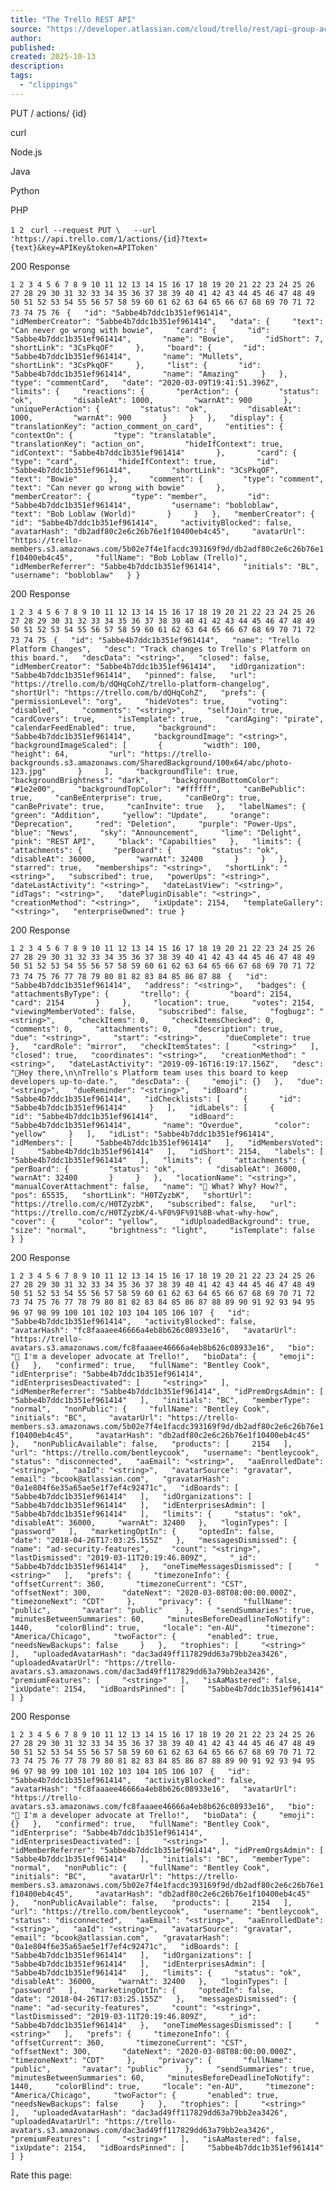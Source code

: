 ```yaml
---
title: "The Trello REST API"
source: "https://developer.atlassian.com/cloud/trello/rest/api-group-actions/#api-group-actions"
author:
published:
created: 2025-10-13
description:
tags:
  - "clippings"
---
```

PUT /  actions/  {id}

curl

Node.js

Java

Python

PHP

`1 2 ` `curl --request PUT \   --url 'https://api.trello.com/1/actions/{id}?text={text}&key=APIKey&token=APIToken'`

200 Response

`1 2 3 4 5 6 7 8 9 10 11 12 13 14 15 16 17 18 19 20 21 22 23 24 25 26 27 28 29 30 31 32 33 34 35 36 37 38 39 40 41 42 43 44 45 46 47 48 49 50 51 52 53 54 55 56 57 58 59 60 61 62 63 64 65 66 67 68 69 70 71 72 73 74 75 76 ` `{   "id": "5abbe4b7ddc1b351ef961414",   "idMemberCreator": "5abbe4b7ddc1b351ef961414",   "data": {     "text": "Can never go wrong with bowie",     "card": {       "id": "5abbe4b7ddc1b351ef961414",       "name": "Bowie",       "idShort": 7,       "shortLink": "3CsPkqOF"     },     "board": {       "id": "5abbe4b7ddc1b351ef961414",       "name": "Mullets",       "shortLink": "3CsPkqOF"     },     "list": {       "id": "5abbe4b7ddc1b351ef961414",       "name": "Amazing"     }   },   "type": "commentCard",   "date": "2020-03-09T19:41:51.396Z",   "limits": {     "reactions": {       "perAction": {         "status": "ok",         "disableAt": 1000,         "warnAt": 900       },       "uniquePerAction": {         "status": "ok",         "disableAt": 1000,         "warnAt": 900       }     }   },   "display": {     "translationKey": "action_comment_on_card",     "entities": {       "contextOn": {         "type": "translatable",         "translationKey": "action_on",         "hideIfContext": true,         "idContext": "5abbe4b7ddc1b351ef961414"       },       "card": {         "type": "card",         "hideIfContext": true,         "id": "5abbe4b7ddc1b351ef961414",         "shortLink": "3CsPkqOF",         "text": "Bowie"       },       "comment": {         "type": "comment",         "text": "Can never go wrong with bowie"       },       "memberCreator": {         "type": "member",         "id": "5abbe4b7ddc1b351ef961414",         "username": "bobloblaw",         "text": "Bob Loblaw (World)"       }     }   },   "memberCreator": {     "id": "5abbe4b7ddc1b351ef961414",     "activityBlocked": false,     "avatarHash": "db2adf80c2e6c26b76e1f10400eb4c45",     "avatarUrl": "https://trello-members.s3.amazonaws.com/5b02e7f4e1facdc393169f9d/db2adf80c2e6c26b76e1f10400eb4c45",     "fullName": "Bob Loblaw (Trello)",     "idMemberReferrer": "5abbe4b7ddc1b351ef961414",     "initials": "BL",     "username": "bobloblaw"   } }`

200 Response

`1 2 3 4 5 6 7 8 9 10 11 12 13 14 15 16 17 18 19 20 21 22 23 24 25 26 27 28 29 30 31 32 33 34 35 36 37 38 39 40 41 42 43 44 45 46 47 48 49 50 51 52 53 54 55 56 57 58 59 60 61 62 63 64 65 66 67 68 69 70 71 72 73 74 75 ` `{   "id": "5abbe4b7ddc1b351ef961414",   "name": "Trello Platform Changes",   "desc": "Track changes to Trello's Platform on this board.",   "descData": "<string>",   "closed": false,   "idMemberCreator": "5abbe4b7ddc1b351ef961414",   "idOrganization": "5abbe4b7ddc1b351ef961414",   "pinned": false,   "url": "https://trello.com/b/dQHqCohZ/trello-platform-changelog",   "shortUrl": "https://trello.com/b/dQHqCohZ",   "prefs": {     "permissionLevel": "org",     "hideVotes": true,     "voting": "disabled",     "comments": "<string>",     "selfJoin": true,     "cardCovers": true,     "isTemplate": true,     "cardAging": "pirate",     "calendarFeedEnabled": true,     "background": "5abbe4b7ddc1b351ef961414",     "backgroundImage": "<string>",     "backgroundImageScaled": [       {         "width": 100,         "height": 64,         "url": "https://trello-backgrounds.s3.amazonaws.com/SharedBackground/100x64/abc/photo-123.jpg"       }     ],     "backgroundTile": true,     "backgroundBrightness": "dark",     "backgroundBottomColor": "#1e2e00",     "backgroundTopColor": "#ffffff",     "canBePublic": true,     "canBeEnterprise": true,     "canBeOrg": true,     "canBePrivate": true,     "canInvite": true   },   "labelNames": {     "green": "Addition",     "yellow": "Update",     "orange": "Deprecation",     "red": "Deletion",     "purple": "Power-Ups",     "blue": "News",     "sky": "Announcement",     "lime": "Delight",     "pink": "REST API",     "black": "Capabilties"   },   "limits": {     "attachments": {       "perBoard": {         "status": "ok",         "disableAt": 36000,         "warnAt": 32400       }     }   },   "starred": true,   "memberships": "<string>",   "shortLink": "<string>",   "subscribed": true,   "powerUps": "<string>",   "dateLastActivity": "<string>",   "dateLastView": "<string>",   "idTags": "<string>",   "datePluginDisable": "<string>",   "creationMethod": "<string>",   "ixUpdate": 2154,   "templateGallery": "<string>",   "enterpriseOwned": true }`

200 Response

`1 2 3 4 5 6 7 8 9 10 11 12 13 14 15 16 17 18 19 20 21 22 23 24 25 26 27 28 29 30 31 32 33 34 35 36 37 38 39 40 41 42 43 44 45 46 47 48 49 50 51 52 53 54 55 56 57 58 59 60 61 62 63 64 65 66 67 68 69 70 71 72 73 74 75 76 77 78 79 80 81 82 83 84 85 86 87 88 ` `{   "id": "5abbe4b7ddc1b351ef961414",   "address": "<string>",   "badges": {     "attachmentsByType": {       "trello": {         "board": 2154,         "card": 2154       }     },     "location": true,     "votes": 2154,     "viewingMemberVoted": false,     "subscribed": false,     "fogbugz": "<string>",     "checkItems": 0,     "checkItemsChecked": 0,     "comments": 0,     "attachments": 0,     "description": true,     "due": "<string>",     "start": "<string>",     "dueComplete": true   },   "cardRole": "mirror",   "checkItemStates": [     "<string>"   ],   "closed": true,   "coordinates": "<string>",   "creationMethod": "<string>",   "dateLastActivity": "2019-09-16T16:19:17.156Z",   "desc": "👋Hey there,\n\nTrello's Platform team uses this board to keep developers up-to-date.",   "descData": {     "emoji": {}   },   "due": "<string>",   "dueReminder": "<string>",   "idBoard": "5abbe4b7ddc1b351ef961414",   "idChecklists": [     {       "id": "5abbe4b7ddc1b351ef961414"     }   ],   "idLabels": [     {       "id": "5abbe4b7ddc1b351ef961414",       "idBoard": "5abbe4b7ddc1b351ef961414",       "name": "Overdue",       "color": "yellow"     }   ],   "idList": "5abbe4b7ddc1b351ef961414",   "idMembers": [     "5abbe4b7ddc1b351ef961414"   ],   "idMembersVoted": [     "5abbe4b7ddc1b351ef961414"   ],   "idShort": 2154,   "labels": [     "5abbe4b7ddc1b351ef961414"   ],   "limits": {     "attachments": {       "perBoard": {         "status": "ok",         "disableAt": 36000,         "warnAt": 32400       }     }   },   "locationName": "<string>",   "manualCoverAttachment": false,   "name": "👋 What? Why? How?",   "pos": 65535,   "shortLink": "H0TZyzbK",   "shortUrl": "https://trello.com/c/H0TZyzbK",   "subscribed": false,   "url": "https://trello.com/c/H0TZyzbK/4-%F0%9F%91%8B-what-why-how",   "cover": {     "color": "yellow",     "idUploadedBackground": true,     "size": "normal",     "brightness": "light",     "isTemplate": false   } }`

200 Response

`1 2 3 4 5 6 7 8 9 10 11 12 13 14 15 16 17 18 19 20 21 22 23 24 25 26 27 28 29 30 31 32 33 34 35 36 37 38 39 40 41 42 43 44 45 46 47 48 49 50 51 52 53 54 55 56 57 58 59 60 61 62 63 64 65 66 67 68 69 70 71 72 73 74 75 76 77 78 79 80 81 82 83 84 85 86 87 88 89 90 91 92 93 94 95 96 97 98 99 100 101 102 103 104 105 106 107 ` `{   "id": "5abbe4b7ddc1b351ef961414",   "activityBlocked": false,   "avatarHash": "fc8faaaee46666a4eb8b626c08933e16",   "avatarUrl": "https://trello-avatars.s3.amazonaws.com/fc8faaaee46666a4eb8b626c08933e16",   "bio": "👋 I'm a developer advocate at Trello!",   "bioData": {     "emoji": {}   },   "confirmed": true,   "fullName": "Bentley Cook",   "idEnterprise": "5abbe4b7ddc1b351ef961414",   "idEnterprisesDeactivated": [     "<string>"   ],   "idMemberReferrer": "5abbe4b7ddc1b351ef961414",   "idPremOrgsAdmin": [     "5abbe4b7ddc1b351ef961414"   ],   "initials": "BC",   "memberType": "normal",   "nonPublic": {     "fullName": "Bentley Cook",     "initials": "BC",     "avatarUrl": "https://trello-members.s3.amazonaws.com/5b02e7f4e1facdc393169f9d/db2adf80c2e6c26b76e1f10400eb4c45",     "avatarHash": "db2adf80c2e6c26b76e1f10400eb4c45"   },   "nonPublicAvailable": false,   "products": [     2154   ],   "url": "https://trello.com/bentleycook",   "username": "bentleycook",   "status": "disconnected",   "aaEmail": "<string>",   "aaEnrolledDate": "<string>",   "aaId": "<string>",   "avatarSource": "gravatar",   "email": "bcook@atlassian.com",   "gravatarHash": "0a1e804f6e35a65ae5e1f7ef4c92471c",   "idBoards": [     "5abbe4b7ddc1b351ef961414"   ],   "idOrganizations": [     "5abbe4b7ddc1b351ef961414"   ],   "idEnterprisesAdmin": [     "5abbe4b7ddc1b351ef961414"   ],   "limits": {     "status": "ok",     "disableAt": 36000,     "warnAt": 32400   },   "loginTypes": [     "password"   ],   "marketingOptIn": {     "optedIn": false,     "date": "2018-04-26T17:03:25.155Z"   },   "messagesDismissed": {     "name": "ad-security-features",     "count": "<string>",     "lastDismissed": "2019-03-11T20:19:46.809Z",     "_id": "5abbe4b7ddc1b351ef961414"   },   "oneTimeMessagesDismissed": [     "<string>"   ],   "prefs": {     "timezoneInfo": {       "offsetCurrent": 360,       "timezoneCurrent": "CST",       "offsetNext": 300,       "dateNext": "2020-03-08T08:00:00.000Z",       "timezoneNext": "CDT"     },     "privacy": {       "fullName": "public",       "avatar": "public"     },     "sendSummaries": true,     "minutesBetweenSummaries": 60,     "minutesBeforeDeadlineToNotify": 1440,     "colorBlind": true,     "locale": "en-AU",     "timezone": "America/Chicago",     "twoFactor": {       "enabled": true,       "needsNewBackups": false     }   },   "trophies": [     "<string>"   ],   "uploadedAvatarHash": "dac3ad49ff117829dd63a79bb2ea3426",   "uploadedAvatarUrl": "https://trello-avatars.s3.amazonaws.com/dac3ad49ff117829dd63a79bb2ea3426",   "premiumFeatures": [     "<string>"   ],   "isAaMastered": false,   "ixUpdate": 2154,   "idBoardsPinned": [     "5abbe4b7ddc1b351ef961414"   ] }`

200 Response

`1 2 3 4 5 6 7 8 9 10 11 12 13 14 15 16 17 18 19 20 21 22 23 24 25 26 27 28 29 30 31 32 33 34 35 36 37 38 39 40 41 42 43 44 45 46 47 48 49 50 51 52 53 54 55 56 57 58 59 60 61 62 63 64 65 66 67 68 69 70 71 72 73 74 75 76 77 78 79 80 81 82 83 84 85 86 87 88 89 90 91 92 93 94 95 96 97 98 99 100 101 102 103 104 105 106 107 ` `{   "id": "5abbe4b7ddc1b351ef961414",   "activityBlocked": false,   "avatarHash": "fc8faaaee46666a4eb8b626c08933e16",   "avatarUrl": "https://trello-avatars.s3.amazonaws.com/fc8faaaee46666a4eb8b626c08933e16",   "bio": "👋 I'm a developer advocate at Trello!",   "bioData": {     "emoji": {}   },   "confirmed": true,   "fullName": "Bentley Cook",   "idEnterprise": "5abbe4b7ddc1b351ef961414",   "idEnterprisesDeactivated": [     "<string>"   ],   "idMemberReferrer": "5abbe4b7ddc1b351ef961414",   "idPremOrgsAdmin": [     "5abbe4b7ddc1b351ef961414"   ],   "initials": "BC",   "memberType": "normal",   "nonPublic": {     "fullName": "Bentley Cook",     "initials": "BC",     "avatarUrl": "https://trello-members.s3.amazonaws.com/5b02e7f4e1facdc393169f9d/db2adf80c2e6c26b76e1f10400eb4c45",     "avatarHash": "db2adf80c2e6c26b76e1f10400eb4c45"   },   "nonPublicAvailable": false,   "products": [     2154   ],   "url": "https://trello.com/bentleycook",   "username": "bentleycook",   "status": "disconnected",   "aaEmail": "<string>",   "aaEnrolledDate": "<string>",   "aaId": "<string>",   "avatarSource": "gravatar",   "email": "bcook@atlassian.com",   "gravatarHash": "0a1e804f6e35a65ae5e1f7ef4c92471c",   "idBoards": [     "5abbe4b7ddc1b351ef961414"   ],   "idOrganizations": [     "5abbe4b7ddc1b351ef961414"   ],   "idEnterprisesAdmin": [     "5abbe4b7ddc1b351ef961414"   ],   "limits": {     "status": "ok",     "disableAt": 36000,     "warnAt": 32400   },   "loginTypes": [     "password"   ],   "marketingOptIn": {     "optedIn": false,     "date": "2018-04-26T17:03:25.155Z"   },   "messagesDismissed": {     "name": "ad-security-features",     "count": "<string>",     "lastDismissed": "2019-03-11T20:19:46.809Z",     "_id": "5abbe4b7ddc1b351ef961414"   },   "oneTimeMessagesDismissed": [     "<string>"   ],   "prefs": {     "timezoneInfo": {       "offsetCurrent": 360,       "timezoneCurrent": "CST",       "offsetNext": 300,       "dateNext": "2020-03-08T08:00:00.000Z",       "timezoneNext": "CDT"     },     "privacy": {       "fullName": "public",       "avatar": "public"     },     "sendSummaries": true,     "minutesBetweenSummaries": 60,     "minutesBeforeDeadlineToNotify": 1440,     "colorBlind": true,     "locale": "en-AU",     "timezone": "America/Chicago",     "twoFactor": {       "enabled": true,       "needsNewBackups": false     }   },   "trophies": [     "<string>"   ],   "uploadedAvatarHash": "dac3ad49ff117829dd63a79bb2ea3426",   "uploadedAvatarUrl": "https://trello-avatars.s3.amazonaws.com/dac3ad49ff117829dd63a79bb2ea3426",   "premiumFeatures": [     "<string>"   ],   "isAaMastered": false,   "ixUpdate": 2154,   "idBoardsPinned": [     "5abbe4b7ddc1b351ef961414"   ] }`

Rate this page: